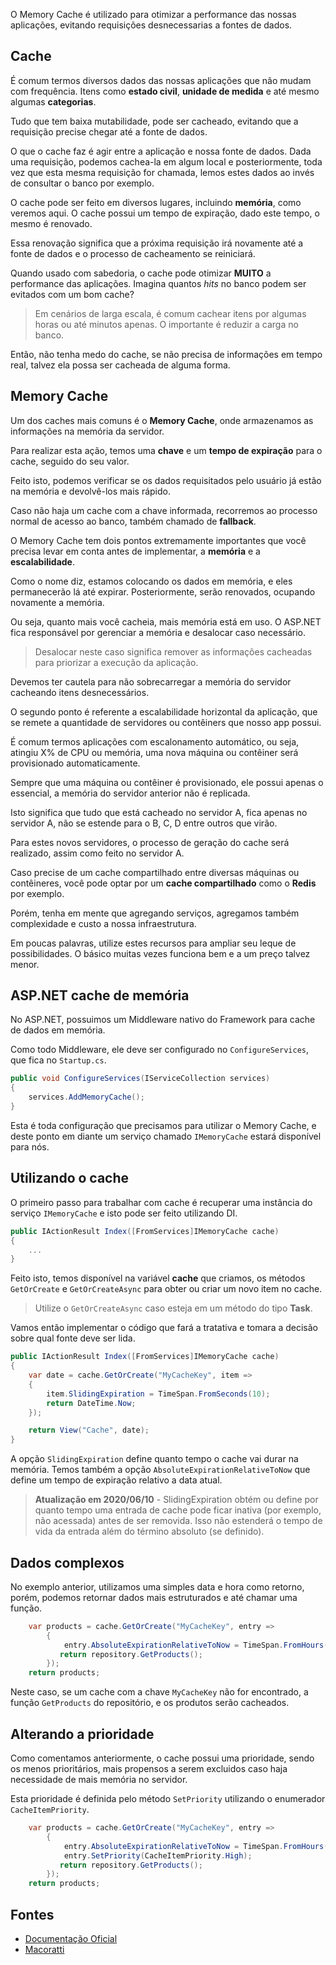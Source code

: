 O Memory Cache é utilizado para otimizar a performance das nossas aplicações, evitando requisições desnecessarias a fontes de dados.

## Cache

É comum termos diversos dados das nossas aplicações que não mudam com frequência. Itens como **estado civil**, **unidade de medida** e até mesmo algumas **categorias**.

Tudo que tem baixa mutabilidade, pode ser cacheado, evitando que a requisição precise chegar até a fonte de dados.

O que o cache faz é agir entre a aplicação e nossa fonte de dados. Dada uma requisição, podemos cachea-la em algum local e posteriormente, toda vez que esta mesma requisição for chamada, lemos estes dados ao invés de consultar o banco por exemplo.

O cache pode ser feito em diversos lugares, incluindo **memória**, como veremos aqui. O cache possui um tempo de expiração, dado este tempo, o mesmo é renovado.

Essa renovação significa que a próxima requisição irá novamente até a fonte de dados e o processo de cacheamento se reiniciará.

Quando usado com sabedoria, o cache pode otimizar **MUITO** a performance das aplicações. Imagina quantos _hits_ no banco podem ser evitados com um bom cache?

> Em cenários de larga escala, é comum cachear itens por algumas horas ou até minutos apenas. O importante é reduzir a carga no banco.

Então, não tenha medo do cache, se não precisa de informações em tempo real, talvez ela possa ser cacheada de alguma forma.

## Memory Cache

Um dos caches mais comuns é o **Memory Cache**, onde armazenamos as informações na memória da servidor.

Para realizar esta ação, temos uma **chave** e um **tempo de expiração** para o cache, seguido do seu valor.

Feito isto, podemos verificar se os dados requisitados pelo usuário já estão na memória e devolvê-los mais rápido.

Caso não haja um cache com a chave informada, recorremos ao processo normal de acesso ao banco, também chamado de **fallback**.

O Memory Cache tem dois pontos extremamente importantes que você precisa levar em conta antes de implementar, a **memória** e a **escalabilidade**.

Como o nome diz, estamos colocando os dados em memória, e eles permanecerão lá até expirar. Posteriormente, serão renovados, ocupando novamente a memória.

Ou seja, quanto mais você cacheia, mais memória está em uso. O ASP.NET fica responsável por gerenciar a memória e desalocar caso necessário.

> Desalocar neste caso significa remover as informações cacheadas para priorizar a execução da aplicação.

Devemos ter cautela para não sobrecarregar a memória do servidor cacheando itens desnecessários.

O segundo ponto é referente a escalabilidade horizontal da aplicação, que se remete a quantidade de servidores ou contêiners que nosso app possui.

É comum termos aplicações com escalonamento automático, ou seja, atingiu X% de CPU ou memória, uma nova máquina ou contêiner será provisionado automaticamente.

Sempre que uma máquina ou contêiner é provisionado, ele possui apenas o essencial, a memória do servidor anterior não é replicada.

Isto significa que tudo que está cacheado no servidor A, fica apenas no servidor A, não se estende para o B, C, D entre outros que virão.

Para estes novos servidores, o processo de geração do cache será realizado, assim como feito no servidor A.

Caso precise de um cache compartilhado entre diversas máquinas ou contêineres, você pode optar por um **cache compartilhado** como o **Redis** por exemplo.

Porém, tenha em mente que agregando serviços, agregamos também complexidade e custo a nossa infraestrutura.

Em poucas palavras, utilize estes recursos para ampliar seu leque de possibilidades. O básico muitas vezes funciona bem e a um preço talvez menor.

## ASP.NET cache de memória

No ASP.NET, possuimos um Middleware nativo do Framework para cache de dados em memória.

Como todo Middleware, ele deve ser configurado no <code>ConfigureServices</code>, que fica no <code>Startup.cs</code>.

```csharp
public void ConfigureServices(IServiceCollection services)
{
    services.AddMemoryCache();
}
```

Esta é toda configuração que precisamos para utilizar o Memory Cache, e deste ponto em diante um serviço chamado <code>IMemoryCache</code> estará disponível para nós.

## Utilizando o cache

O primeiro passo para trabalhar com cache é recuperar uma instância do serviço <code>IMemoryCache</code> e isto pode ser feito utilizando DI.

```csharp
public IActionResult Index([FromServices]IMemoryCache cache)
{
    ...
}
```

Feito isto, temos disponível na variável **cache** que criamos, os métodos <code>GetOrCreate</code> e <code>GetOrCreateAsync</code> para obter ou criar um novo item no cache.

> Utilize o <code>GetOrCreateAsync</code> caso esteja em um método do tipo **Task**.

Vamos então implementar o código que fará a tratativa e tomara a decisão sobre qual fonte deve ser lida.

```csharp
public IActionResult Index([FromServices]IMemoryCache cache)
{
    var date = cache.GetOrCreate("MyCacheKey", item =>
    {
        item.SlidingExpiration = TimeSpan.FromSeconds(10);
        return DateTime.Now;
    });

    return View("Cache", date);
}
```

A opção <code>SlidingExpiration</code> define quanto tempo o cache vai durar na memória. Temos também a opção <code>AbsoluteExpirationRelativeToNow</code> que define um tempo de expiração relativo a data atual.

> **Atualização em 2020/06/10** - SlidingExpiration obtém ou define por quanto tempo uma entrada de cache pode ficar inativa (por exemplo, não acessada) antes de ser removida. Isso não estenderá o tempo de vida da entrada além do término absoluto (se definido).

## Dados complexos

No exemplo anterior, utilizamos uma simples data e hora como retorno, porém, podemos retornar dados mais estruturados e até chamar uma função.

```csharp
    var products = cache.GetOrCreate("MyCacheKey", entry =>
   	    {
  	        entry.AbsoluteExpirationRelativeToNow = TimeSpan.FromHours(1);
	       return repository.GetProducts();
        });
    return products;
```

Neste caso, se um cache com a chave <code>MyCacheKey</code> não for encontrado, a função <code>GetProducts</code> do repositório, e os produtos serão cacheados.

## Alterando a prioridade

Como comentamos anteriormente, o cache possui uma prioridade, sendo os menos prioritários, mais propensos a serem excluidos caso haja necessidade de mais memória no servidor.

Esta prioridade é definida pelo método <code>SetPriority</code> utilizando o enumerador <code>CacheItemPriority</code>.

```csharp
    var products = cache.GetOrCreate("MyCacheKey", entry =>
   	    {
  	        entry.AbsoluteExpirationRelativeToNow = TimeSpan.FromHours(1);
            entry.SetPriority(CacheItemPriority.High);
	       return repository.GetProducts();
        });
    return products;
```

## Fontes

- [Documentação Oficial](https://docs.microsoft.com/pt-br/aspnet/core/performance/caching/memory?view=aspnetcore-3.1)
- [Macoratti](http://www.macoratti.net/19/06/aspc_cache1.htm)

<div role="main" id="blog-s1-dotnet-134e3db1eea6c9829db1"></div>
<script type="text/javascript" src="https://d335luupugsy2.cloudfront.net/js/rdstation-forms/stable/rdstation-forms.min.js"></script>
<script type="text/javascript"> new RDStationForms('blog-s1-dotnet-134e3db1eea6c9829db1', 'UA-48664517-12').createForm();</script>